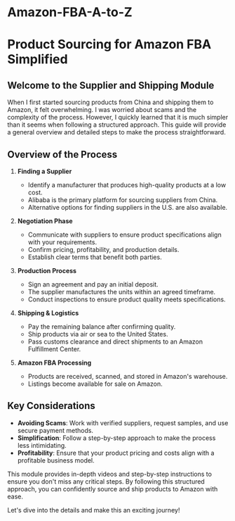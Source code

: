# Amazon-FBA-A-to-Z
# Product Sourcing for Amazon FBA Simplified

## Welcome to the Supplier and Shipping Module

When I first started sourcing products from China and shipping them to Amazon, it felt overwhelming. I was worried about scams and the complexity of the process. However, I quickly learned that it is much simpler than it seems when following a structured approach. This guide will provide a general overview and detailed steps to make the process straightforward.

## Overview of the Process

1. **Finding a Supplier**
   - Identify a manufacturer that produces high-quality products at a low cost.
   - Alibaba is the primary platform for sourcing suppliers from China.
   - Alternative options for finding suppliers in the U.S. are also available.

2. **Negotiation Phase**
   - Communicate with suppliers to ensure product specifications align with your requirements.
   - Confirm pricing, profitability, and production details.
   - Establish clear terms that benefit both parties.

3. **Production Process**
   - Sign an agreement and pay an initial deposit.
   - The supplier manufactures the units within an agreed timeframe.
   - Conduct inspections to ensure product quality meets specifications.

4. **Shipping & Logistics**
   - Pay the remaining balance after confirming quality.
   - Ship products via air or sea to the United States.
   - Pass customs clearance and direct shipments to an Amazon Fulfillment Center.

5. **Amazon FBA Processing**
   - Products are received, scanned, and stored in Amazon's warehouse.
   - Listings become available for sale on Amazon.
   
## Key Considerations

- **Avoiding Scams**: Work with verified suppliers, request samples, and use secure payment methods.
- **Simplification**: Follow a step-by-step approach to make the process less intimidating.
- **Profitability**: Ensure that your product pricing and costs align with a profitable business model.

This module provides in-depth videos and step-by-step instructions to ensure you don't miss any critical steps. By following this structured approach, you can confidently source and ship products to Amazon with ease.

Let's dive into the details and make this an exciting journey!
